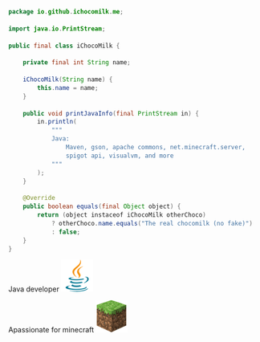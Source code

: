 ```java
package io.github.ichocomilk.me;

import java.io.PrintStream;

public final class iChocoMilk {

    private final int String name;

    iChocoMilk(String name) {
        this.name = name;
    }

    public void printJavaInfo(final PrintStream in) {
        in.println(
            """
            Java:
                Maven, gson, apache commons, net.minecraft.server,
                spigot api, visualvm, and more
            """
        );
    }

    @Override
    public boolean equals(final Object object) {
        return (object instaceof iChocoMilk otherChoco)
            ? otherChoco.name.equals("The real chocomilk (no fake)")
            : false; 
    }
}
```

Java developer
<a href="https://www.azul.com/downloads/#prime">
  <img alt="Java logo" src="logos/javalogo-64x64.png"></img>
</a>

Apassionate for minecraft
<a href="https://minecraft.net/">
  <img alt="Minecraft logo" src="logos/minecraftlogo-64x64.png"></img>
</a>